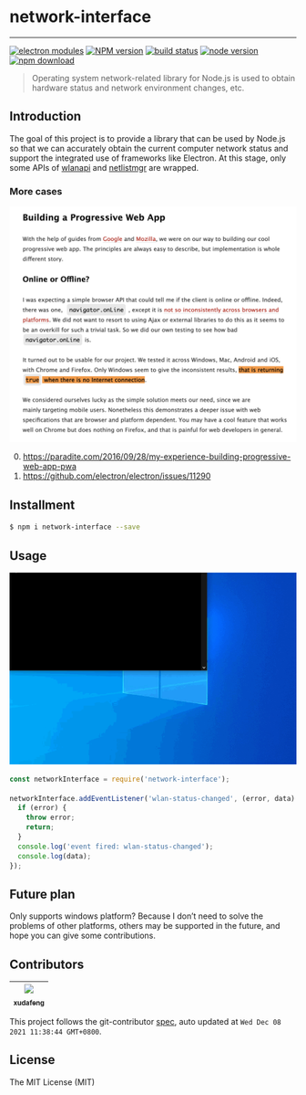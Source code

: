 # network-interface

---

[![electron modules][electron-modules-image]][electron-modules-url]
[![NPM version][npm-image]][npm-url]
[![build status][build-image]][build-url]
[![node version][node-image]][node-url]
[![npm download][download-image]][download-url]

[electron-modules-image]: https://img.shields.io/badge/electron-modules-blue.svg
[electron-modules-url]: https://github.com/electron-modules/electron-modules
[npm-image]: https://img.shields.io/npm/v/network-interface.svg
[npm-url]: https://npmjs.org/package/network-interface
[build-image]: https://img.shields.io/appveyor/build/electron-modules/network-interface.svg?logo=appveyor
[build-url]: https://ci.appveyor.com/project/electron-modules/network-interface
[node-image]: https://img.shields.io/badge/node.js-%3E=_8-green.svg
[node-url]: http://nodejs.org/download/
[download-image]: https://img.shields.io/npm/dm/network-interface.svg
[download-url]: https://npmjs.org/package/network-interface

> Operating system network-related library for Node.js is used to obtain hardware status and network environment changes, etc.

## Introduction

The goal of this project is to provide a library that can be used by Node.js so that we can accurately obtain the current computer network status and support the integrated use of frameworks like Electron. At this stage, only some APIs of [wlanapi](https://docs.microsoft.com/en-us/windows/win32/api/wlanapi/nf-wlanapi-wlanregisternotification) and [netlistmgr](https://docs.microsoft.com/en-us/windows/win32/api/netlistmgr/nn-netlistmgr-inetworkconnectionevents) are wrapped.

### More cases

<p align="center">
  <img src="./images/post-pwa-paradite.png" width="600" />
</p>

0. https://paradite.com/2016/09/28/my-experience-building-progressive-web-app-pwa
1. https://github.com/electron/electron/issues/11290

## Installment

```bash
$ npm i network-interface --save
```

## Usage

<p align="center">
  <img src="./images/demo.gif" width="720" />
</p>

```javascript
const networkInterface = require('network-interface');

networkInterface.addEventListener('wlan-status-changed', (error, data) => {
  if (error) {
    throw error;
    return;
  }
  console.log('event fired: wlan-status-changed');
  console.log(data);
});
```

## Future plan

Only supports windows platform? Because I don’t need to solve the problems of other platforms, others may be supported in the future, and hope you can give some contributions.

<!-- GITCONTRIBUTOR_START -->

## Contributors

|[<img src="https://avatars.githubusercontent.com/u/1011681?v=4" width="100px;"/><br/><sub><b>xudafeng</b></sub>](https://github.com/xudafeng)<br/>|
| :---: |


This project follows the git-contributor [spec](https://github.com/xudafeng/git-contributor), auto updated at `Wed Dec 08 2021 11:38:44 GMT+0800`.

<!-- GITCONTRIBUTOR_END -->

## License

The MIT License (MIT)
